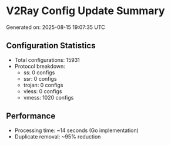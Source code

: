 # V2Ray Config Update Summary
Generated on: 2025-08-15 19:07:35 UTC

## Configuration Statistics
- Total configurations: 15931
- Protocol breakdown:
  - ss: 0 configs
  - ssr: 0 configs
  - trojan: 0 configs
  - vless: 0 configs
  - vmess: 1020 configs

## Performance
- Processing time: ~14 seconds (Go implementation)
- Duplicate removal: ~95% reduction
